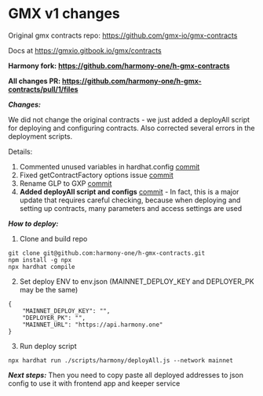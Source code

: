 GMX v1 changes
==============

Original gmx contracts repo: https://github.com/gmx-io/gmx-contracts

Docs at https://gmxio.gitbook.io/gmx/contracts

**Harmony fork: https://github.com/harmony-one/h-gmx-contracts**

**All changes PR: https://github.com/harmony-one/h-gmx-contracts/pull/1/files**

***Changes:***

We did not change the original contracts - we just added a deployAll script for deploying and configuring contracts.
Also corrected several errors in the deployment scripts. 

Details:
1) Commented unused variables in hardhat.config [commit](https://github.com/harmony-one/h-gmx-contracts/commit/76c80848f6967cf2eff0f1567fff3446f4c5d7d9)
2) Fixed getContractFactory options issue [commit](https://github.com/harmony-one/h-gmx-contracts/commit/a71a92a291f484199639199a15936d254c4265b3)
3) Rename GLP to GXP [commit](https://github.com/harmony-one/h-gmx-contracts/commit/c5e3f2075bda68576b8e19c352ff7c56a236fbc3)
4) **Added deployAll script and configs** [commit](https://github.com/harmony-one/h-gmx-contracts/commit/3edccd0ffeedf8b44e471b7bdacb97d73bc19a33) - In fact, this is a major update that requires careful checking, because when deploying and setting up contracts, many parameters and access settings are used

***How to deploy:***

1) Clone and build repo
```
git clone git@github.com:harmony-one/h-gmx-contracts.git
npm install -g npx
npx hardhat compile
```

2) Set deploy ENV to env.json (MAINNET_DEPLOY_KEY and DEPLOYER_PK may be the same)
```
{
    "MAINNET_DEPLOY_KEY": "",
    "DEPLOYER_PK": "",
    "MAINNET_URL": "https://api.harmony.one"
}
```

3) Run deploy script
```
npx hardhat run ./scripts/harmony/deployAll.js --network mainnet
```

***Next steps:***
Then you need to copy paste all deployed addresses to json config to use it with frontend app and keeper service

